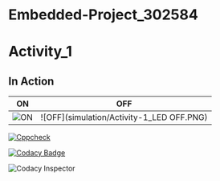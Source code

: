 # Embedded-Project_302584

# Activity_1
 ## In Action

|ON|OFF|
|:--:|:--:|
|![ON](simulation/Activity-1_LED_ON.png)|![OFF](simulation/Activity-1_LED OFF.PNG)|

[![Cppcheck](https://github.com/dilipkumar26/Embedded-Project_302584/actions/workflows/CodeQuality.yml/badge.svg)](https://github.com/dilipkumar26/Embedded-Project_302584/actions/workflows/CodeQuality.yml)


[![Codacy Badge](https://app.codacy.com/project/badge/Grade/2586fa25d3894d31bd0ca49c16181e57)](https://www.codacy.com/gh/dilipkumar26/Embedded-Project_302584/dashboard?utm_source=github.com&amp;utm_medium=referral&amp;utm_content=dilipkumar26/Embedded-Project_302584&amp;utm_campaign=Badge_Grade)


![Codacy Inspector](https://www.code-inspector.com/project/25554/score/svg)
